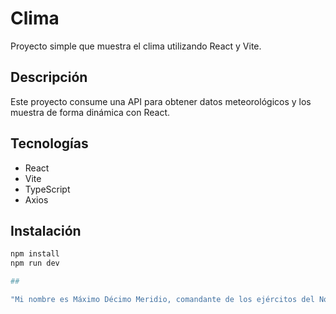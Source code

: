  # Clima

Proyecto simple que muestra el clima utilizando React y Vite.

## Descripción

Este proyecto consume una API para obtener datos meteorológicos y los muestra de forma dinámica con React.

## Tecnologías

- React
- Vite
- TypeScript 
- Axios 

## Instalación

```bash
npm install
npm run dev

##

"Mi nombre es Máximo Décimo Meridio, comandante de los ejércitos del Norte, general de las legiones Fénix, leal servidor del verdadero emperador Marco Aurelio, padre de un hijo asesinado, esposo de una esposa asesinada, y juro que me vengaré, en esta vida o en la otra."
